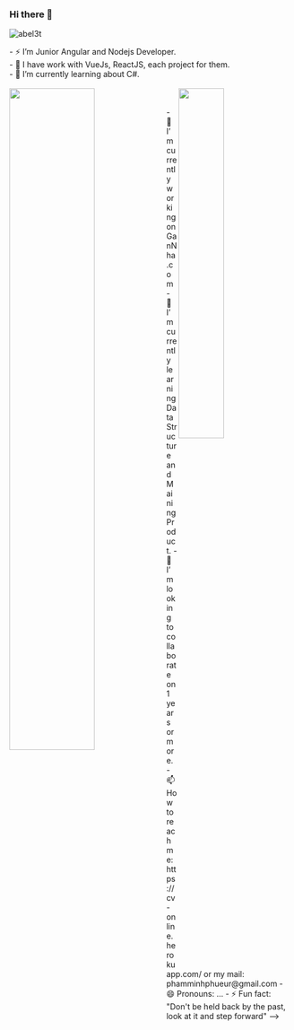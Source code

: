 ### Hi there 👋

<p align="left"> <img src="https://komarev.com/ghpvc/?username=abel3t" alt="abel3t"/> </p>
<div>
    - ⚡ I’m Junior Angular and Nodejs Developer.<br/>
    - 📍  I have work with VueJs, ReactJS, each project for them. <br/>
    - 🌱 I’m currently learning about C#.<br/>
</div>
<br />

<img align="left" width="55%" src="https://github-readme-stats.vercel.app/api?username=MinhPhuPham&show_icons=true"/>
<img align='right' width="40%" src="https://github-readme-stats.vercel.app/api/top-langs?username=MinhPhuPham&layout=compact"/>
<br />
<br />
- 🔭 I’m currently working on GanNha.com
- 🌱 I’m currently learning Data Structure and Maining Product.
- 👯 I’m looking to collaborate on 1 years or more.
- 📫 How to reach me: https://cv-online.herokuapp.com/ or my mail: phamminhphueur@gmail.com
- 😄 Pronouns: ...
- ⚡ Fun fact: "Don't be held back by the past, look at it and step forward"
-->
